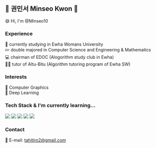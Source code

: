 ## 🌟 권민서 Minseo Kwon 🌟
😄 Hi, I'm @Minseo10
### Experience
🌸 currently studying in Ewha Womans University  
✏️ double majored in Computer Science and Engineering & Mathematics  
💻 chairman of EDOC (Alogorithm study club in Ewha)  
👩‍🏫 tutor of Altu-Bitu (Algorithm tutoring program of Ewha SW)  
### Interests
🍎 Computer Graphics   
🍊 Deep Learning  
### Tech Stack & I'm currently learning...
<img src="https://img.shields.io/badge/c++-00599C?style=flat-square&logo=c&logoColor=white"/></a>
<img src="https://img.shields.io/badge/python-3776AB?style=flat-square&logo=python&logoColor=white"/></a>
<img src="https://img.shields.io/badge/HTML5-E34F26?style=flat-square&logo=HTML5&logoColor=white"/></a>
<img src="https://img.shields.io/badge/CSS3-1572B6?style=flat-square&logo=CSS3&logoColor=white"/></a>
<img src="https://img.shields.io/badge/JavaScript-F7DF1E?style=flat-square&logo=JavaScript&logoColor=white"/></a>
### Contact
📧 E-mail: tahitiro2@gmail.com  
